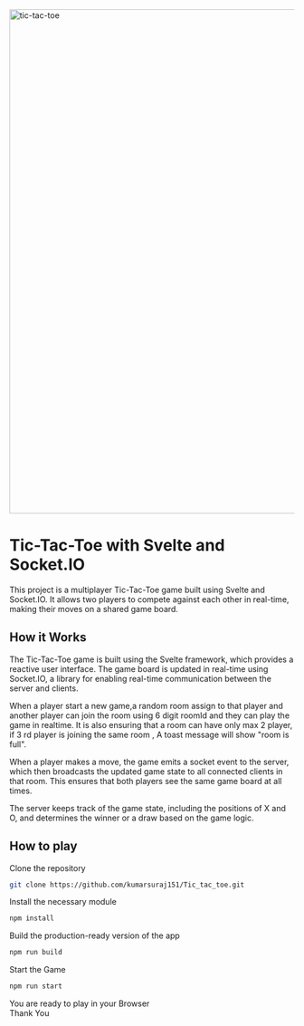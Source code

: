 <img width="891" alt="tic-tac-toe" src="https://github.com/kumarsuraj151/Tic_tac_toe/assets/102572879/3f9b8a14-2871-4824-9bc8-e285bd5e2731">

# Tic-Tac-Toe with Svelte and Socket.IO

This project is a multiplayer Tic-Tac-Toe game built using Svelte and Socket.IO. It allows two players to compete against each other in real-time, making their moves on a shared game board.

## How it Works

The Tic-Tac-Toe game is built using the Svelte framework, which provides a reactive user interface. The game board is updated in real-time using Socket.IO, a library for enabling real-time communication between the server and clients.

When a player start a new game,a random room assign to that player and another player can join the room using 6 digit roomId and they can play the game in realtime.
It is also ensuring that a room can have only max 2 player, if 3 rd player is joining the same room , A toast message will show "room is full". 

When a player makes a move, the game emits a socket event to the server, which then broadcasts the updated game state to all connected clients in that room. This ensures that both players see the same game board at all times.

The server keeps track of the game state, including the positions of X and O, and determines the winner or a draw based on the game logic.

## How to play

Clone the repository

```bash
git clone https://github.com/kumarsuraj151/Tic_tac_toe.git
```
Install the necessary module

```bash
npm install
```
Build the production-ready version of the app

```bash
npm run build
```

Start the Game

```bash
npm run start
```
You are ready to play in your Browser <br>
Thank You

